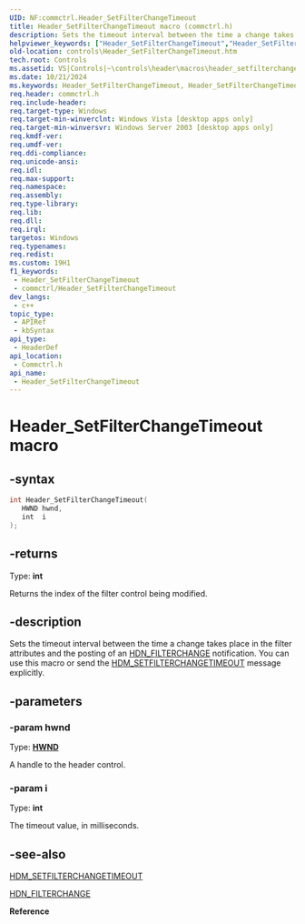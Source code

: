 ```yaml
---
UID: NF:commctrl.Header_SetFilterChangeTimeout
title: Header_SetFilterChangeTimeout macro (commctrl.h)
description: Sets the timeout interval between the time a change takes place in the filter attributes and the posting of an HDN_FILTERCHANGE notification. You can use this macro or send the HDM_SETFILTERCHANGETIMEOUT message explicitly.
helpviewer_keywords: ["Header_SetFilterChangeTimeout","Header_SetFilterChangeTimeout macro [Windows Controls]","_win32_Header_SetFilterChangeTimeout","_win32_Header_SetFilterChangeTimeout_cpp","commctrl/Header_SetFilterChangeTimeout","controls.Header_SetFilterChangeTimeout","controls._win32_Header_SetFilterChangeTimeout"]
old-location: controls\Header_SetFilterChangeTimeout.htm
tech.root: Controls
ms.assetid: VS|Controls|~\controls\header\macros\header_setfilterchangetimeout.htm
ms.date: 10/21/2024
ms.keywords: Header_SetFilterChangeTimeout, Header_SetFilterChangeTimeout macro [Windows Controls], _win32_Header_SetFilterChangeTimeout, _win32_Header_SetFilterChangeTimeout_cpp, commctrl/Header_SetFilterChangeTimeout, controls.Header_SetFilterChangeTimeout, controls._win32_Header_SetFilterChangeTimeout
req.header: commctrl.h
req.include-header: 
req.target-type: Windows
req.target-min-winverclnt: Windows Vista [desktop apps only]
req.target-min-winversvr: Windows Server 2003 [desktop apps only]
req.kmdf-ver: 
req.umdf-ver: 
req.ddi-compliance: 
req.unicode-ansi: 
req.idl: 
req.max-support: 
req.namespace: 
req.assembly: 
req.type-library: 
req.lib: 
req.dll: 
req.irql: 
targetos: Windows
req.typenames: 
req.redist: 
ms.custom: 19H1
f1_keywords:
 - Header_SetFilterChangeTimeout
 - commctrl/Header_SetFilterChangeTimeout
dev_langs:
 - c++
topic_type:
 - APIRef
 - kbSyntax
api_type:
 - HeaderDef
api_location:
 - Commctrl.h
api_name:
 - Header_SetFilterChangeTimeout
---
```


# Header_SetFilterChangeTimeout macro

## -syntax

```cpp
int Header_SetFilterChangeTimeout(
   HWND hwnd,
   int  i
);
```

## -returns

Type: **int**

Returns the index of the filter control being modified.


## -description

Sets the timeout interval between the time a change takes place in the filter attributes and the posting of an <a href="/windows/desktop/Controls/hdn-filterchange">HDN_FILTERCHANGE</a> notification. You can use this macro or send the <a href="/windows/desktop/Controls/hdm-setfilterchangetimeout">HDM_SETFILTERCHANGETIMEOUT</a> message explicitly.

## -parameters

### -param hwnd

Type: <b><a href="/windows/desktop/WinProg/windows-data-types">HWND</a></b>

A handle to the header control.

### -param i

Type: <b>int</b>

The timeout value, in milliseconds.

## -see-also

<a href="/windows/desktop/Controls/hdm-setfilterchangetimeout">HDM_SETFILTERCHANGETIMEOUT</a>



<a href="/windows/desktop/Controls/hdn-filterchange">HDN_FILTERCHANGE</a>



<b>Reference</b>
